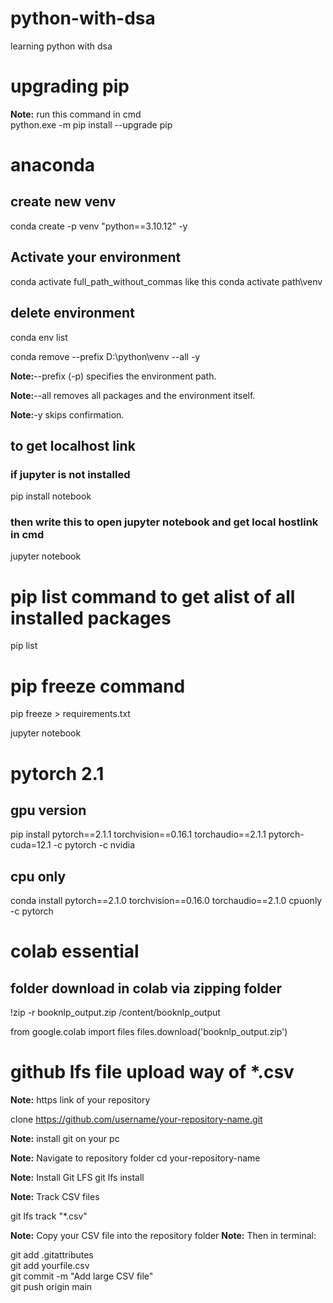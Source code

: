 # python-with-dsa
learning python with dsa
# upgrading pip
**Note:** run this command in cmd<br>
python.exe -m pip install --upgrade pip
# anaconda
## create new venv
conda create -p venv "python==3.10.12" -y

## Activate your environment
conda activate full_path_without_commas
like this
conda activate path\venv

## delete environment

conda env list

conda remove --prefix D:\python\venv --all -y

**Note:**--prefix (-p) specifies the environment path.

**Note:**--all removes all packages and the environment itself.

**Note:**-y skips confirmation.


## to get localhost link

### if jupyter is not installed
pip install notebook

### then write this to open jupyter notebook and get local hostlink in cmd
jupyter notebook

# pip list command to get alist of all installed packages
pip list

# pip freeze command
pip freeze > requirements.txt

jupyter notebook

# pytorch 2.1
## gpu version
pip install pytorch==2.1.1 torchvision==0.16.1 torchaudio==2.1.1 pytorch-cuda=12.1 -c pytorch -c nvidia

## cpu only
conda install pytorch==2.1.0 torchvision==0.16.0 torchaudio==2.1.0 cpuonly -c pytorch

# colab essential

## folder download in colab via zipping folder
!zip -r booknlp_output.zip /content/booknlp_output

from google.colab import files
files.download('booknlp_output.zip')


# github lfs file upload way of *.csv

**Note:** https link of your repository

clone https://github.com/username/your-repository-name.git

**Note:** install git on your pc

**Note:** Navigate to repository folder
cd your-repository-name

**Note:** Install Git LFS
git lfs install

**Note:** Track CSV files

git lfs track "*.csv"

**Note:** Copy your CSV file into the repository folder
**Note:** Then in terminal:

git add .gitattributes<br>
git add yourfile.csv<br>
git commit -m "Add large CSV file"<br>
git push origin main<br>
